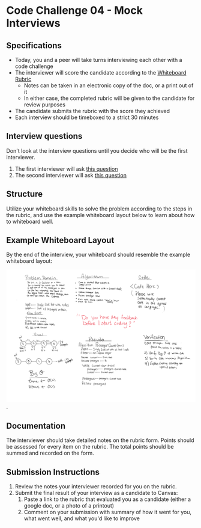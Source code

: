 # Code Challenge 04 - Mock Interviews

## Specifications

- Today, you and a peer will take turns interviewing each other with a code challenge
- The interviewer will score the candidate according to the [Whiteboard Rubric](https://docs.google.com/spreadsheets/d/1scthkmARfzAFZrSYAp6LA2coOaoWUWbSzMbtIU4jcHw)
  - Notes can be taken in an electronic copy of the doc, or a print out of it
  - In either case, the completed rubric will be given to the candidate for review purposes
- The candidate submits the rubric with the score they achieved
- Each interview should be timeboxed to a strict 30 minutes

## Interview questions

Don't look at the interview questions until you decide who will be the first interviewer.

1. The first interviewer will ask [this question](interview-01.md)
1. The second interviewer will ask [this question](interview-02.md)

## Structure

Utilize your whiteboard skills to solve the problem according to the steps in the rubric, and use the example whiteboard layout below to learn about how to whiteboard well.

## Example Whiteboard Layout

By the end of the interview, your whiteboard should resemble the example whiteboard layout:

![Example Whiteboard Layout](../DataStructuresWhiteboard.PNG).

## Documentation

The interviewer should take detailed notes on the rubric form. Points should be assessed for every item on the rubric. The total points should be summed and recorded on the form.

## Submission Instructions

1. Review the notes your interviewer recorded for you on the rubric.
1. Submit the final result of your interview as a candidate to Canvas:
   1. Paste a link to the rubric that evaluated you as a candidate (either a google doc, or a photo of a printout)
   1. Comment on your submission with summary of how it went for you, what went well, and what you'd like to improve
